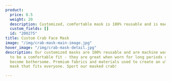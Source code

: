 ```yaml
---
product:
  price: 8.5
  weight: 20
  description: Customized, comfortable mask is 100% reusable and is machine washable.
  custom_fields: []
  id: "200275"
title: Custom Crab Face Mask
image: "/img/crab-mask-main-image.jpg"
hover_image: "/img/crab-mask-detail.jpg"
description: Our customized masks are 100% reusable and are machine washable. Designed
  to be a comfortable fit - they are great when worn for long periods of time without
  become bothersome. Premium fabrics and materials used to create an ultra comfortable
  mask that fits everyone. Sport our masked crab!

---
```

